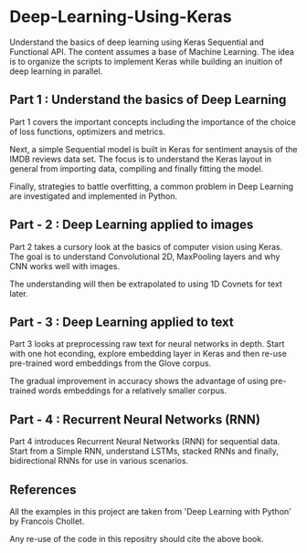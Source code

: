 # Deep-Learning-Using-Keras
Understand the basics of deep learning using Keras Sequential and Functional API. The content assumes a base of Machine Learning. The idea is to organize the scripts to implement Keras while building an inuition of deep learning in parallel.

## Part 1 : Understand the basics of Deep Learning 

Part 1 covers the important concepts including the importance of the choice of loss functions, optimizers and metrics. 

Next, a simple Sequential model is built in Keras for sentiment anaysis of the IMDB reviews data set. The focus is to understand the Keras layout in general from importing data, compiling and finally fitting the model.

Finally, strategies to battle overfitting, a common problem in Deep Learning are investigated and implemented in Python.

## Part - 2 : Deep Learning applied to images

Part 2 takes a cursory look at the basics of computer vision using Keras. The goal is to understand Convolutional 2D, MaxPooling layers and why CNN works well with images. 

The understanding will then be extrapolated to using 1D Covnets for text later.

## Part - 3 : Deep Learning applied to text

Part 3 looks at preprocessing raw text for neural networks in depth. Start with one hot econding, explore embedding layer in Keras and then re-use pre-trained word embeddings from the Glove corpus. 

The gradual improvement in accuracy shows the advantage of using pre-trained words embeddings for a relatively smaller corpus.

## Part - 4 : Recurrent Neural Networks (RNN)

Part 4 introduces Recurrent Neural Networks (RNN) for sequential data. Start from a Simple RNN, understand LSTMs, stacked RNNs and finally, bidirectional RNNs for use in various scenarios.

## References

All the examples in this project are taken from 'Deep Learning with Python' by Francois Chollet.

Any re-use of the code in this repositry should cite the above book.
